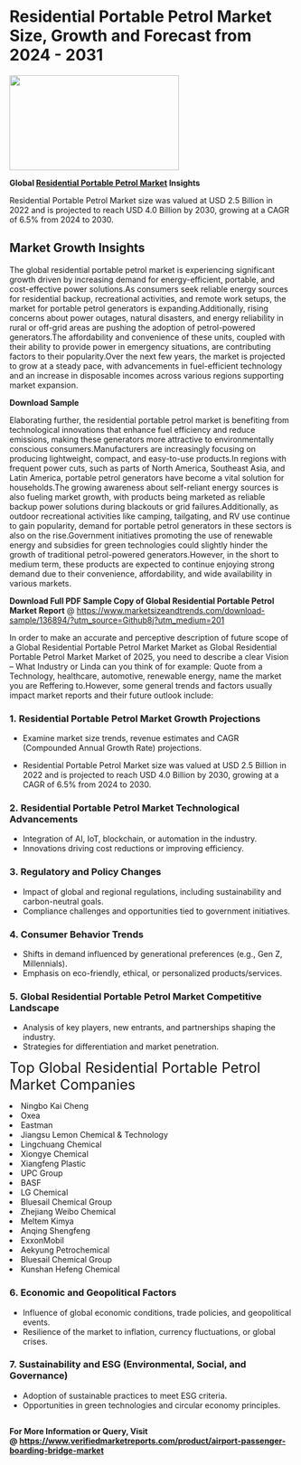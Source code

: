 <H1>Residential Portable Petrol Market Size, Growth and Forecast from 2024 - 2031</H1><img class="aligncenter size-medium wp-image-584254" src="https://thirdeyenews.in/wp-content/uploads/2024/09/Global-Market-Research-300x168.jpeg" alt="" width="300" height="168" /><p><strong>Global&nbsp;<a href="https://www.marketsizeandtrends.com/download-sample/136894/?utm_source=Github8j?utm_medium=201">Residential Portable Petrol Market</a> Insights</strong></p><p>Residential Portable Petrol Market size was valued at USD 2.5 Billion in 2022 and is projected to reach USD 4.0 Billion by 2030, growing at a CAGR of 6.5% from 2024 to 2030.</p><p><h2>Market Growth Insights</h2> <p>The global residential portable petrol market is experiencing significant growth driven by increasing demand for energy-efficient, portable, and cost-effective power solutions.As consumers seek reliable energy sources for residential backup, recreational activities, and remote work setups, the market for portable petrol generators is expanding.Additionally, rising concerns about power outages, natural disasters, and energy reliability in rural or off-grid areas are pushing the adoption of petrol-powered generators.The affordability and convenience of these units, coupled with their ability to provide power in emergency situations, are contributing factors to their popularity.Over the next few years, the market is projected to grow at a steady pace, with advancements in fuel-efficient technology and an increase in disposable incomes across various regions supporting market expansion.</p> <p><strong>Download Sample</strong></p> <p>Elaborating further, the residential portable petrol market is benefiting from technological innovations that enhance fuel efficiency and reduce emissions, making these generators more attractive to environmentally conscious consumers.Manufacturers are increasingly focusing on producing lightweight, compact, and easy-to-use products.In regions with frequent power cuts, such as parts of North America, Southeast Asia, and Latin America, portable petrol generators have become a vital solution for households.The growing awareness about self-reliant energy sources is also fueling market growth, with products being marketed as reliable backup power solutions during blackouts or grid failures.Additionally, as outdoor recreational activities like camping, tailgating, and RV use continue to gain popularity, demand for portable petrol generators in these sectors is also on the rise.Government initiatives promoting the use of renewable energy and subsidies for green technologies could slightly hinder the growth of traditional petrol-powered generators.However, in the short to medium term, these products are expected to continue enjoying strong demand due to their convenience, affordability, and wide availability in various markets.</p> <p><span class=""><strong>Download Full PDF Sample Copy of Global Residential Portable Petrol Market Report</strong> @ <a href="https://www.marketsizeandtrends.com/download-sample/136894/?utm_source=Github8j?utm_medium=201" target="_blank">https://www.marketsizeandtrends.com/download-sample/136894/?utm_source=Github8j?utm_medium=201</a></span></p><p>In order to make an accurate and perceptive description of future scope of a Global&nbsp;Residential Portable Petrol Market Market as Global&nbsp;Residential Portable Petrol Market Market of 2025, you need to describe a clear Vision &ndash; What Industry or Linda can you think of for example: Quote from a Technology, healthcare, automotive, renewable energy, name the market you are Reffering to.However, some general trends and factors usually impact market reports and their future outlook include:</p><h3>1.&nbsp;<strong>Residential Portable Petrol Market Growth Projections</strong></h3><ul><li>Examine market size trends, revenue estimates and CAGR (Compounded Annual Growth Rate) projections.</li><li><p>Residential Portable Petrol Market size was valued at USD 2.5 Billion in 2022 and is projected to reach USD 4.0 Billion by 2030, growing at a CAGR of 6.5% from 2024 to 2030.</p></li></ul><h3>2.&nbsp;<strong>Residential Portable Petrol Market Technological Advancements</strong></h3><ul><li>Integration of AI, IoT, blockchain, or automation in the industry.</li><li>Innovations driving cost reductions or improving efficiency.</li></ul><h3>3.&nbsp;<strong>Regulatory and Policy Changes</strong></h3><ul><li>Impact of global and regional regulations, including sustainability and carbon-neutral goals.</li><li>Compliance challenges and opportunities tied to government initiatives.</li></ul><h3>4.&nbsp;<strong>Consumer Behavior Trends</strong></h3><ul><li>Shifts in demand influenced by generational preferences (e.g., Gen Z, Millennials).</li><li>Emphasis on eco-friendly, ethical, or personalized products/services.</li></ul><h3>5.&nbsp;<strong>Global Residential Portable Petrol Market Competitive Landscape</strong></h3><ul><li>Analysis of key players, new entrants, and partnerships shaping the industry.</li><li>Strategies for differentiation and market penetration.</li></ul><p data-pm-slice="1 1 []"><span style="color: inherit; font-family: inherit; font-size: 25px;">Top Global Residential Portable Petrol Market Companies</span></p><div class="" data-test-id=""><p><li>Ningbo Kai Cheng</li><li> Oxea</li><li> Eastman</li><li> Jiangsu Lemon Chemical & Technology</li><li> Lingchuang Chemical</li><li> Xiongye Chemical</li><li> Xiangfeng Plastic</li><li> UPC Group</li><li> BASF</li><li> LG Chemical</li><li> Bluesail Chemical Group</li><li> Zhejiang Weibo Chemical</li><li> Meltem Kimya</li><li> Anqing Shengfeng</li><li> ExxonMobil</li><li> Aekyung Petrochemical</li><li> Bluesail Chemical Group</li><li> Kunshan Hefeng Chemical</li></p></div><h3>6.&nbsp;<strong>Economic and Geopolitical Factors</strong></h3><ul><li>Influence of global economic conditions, trade policies, and geopolitical events.</li><li>Resilience of the market to inflation, currency fluctuations, or global crises.</li></ul><h3>7.&nbsp;<strong>Sustainability and ESG (Environmental, Social, and Governance)</strong></h3><ul><li>Adoption of sustainable practices to meet ESG criteria.</li><li>Opportunities in green technologies and circular economy principles.</li></ul><h2><strong style="font-size: 14px;">For More Information or Query, Visit @&nbsp;</strong><a style="background-color: #ffffff; font-size: 14px;" href="https://www.marketsizeandtrends.com/report/residential-portable-petrol-market/" target="_blank">https://www.verifiedmarketreports.com/product/airport-passenger-boarding-bridge-market</a></h2>